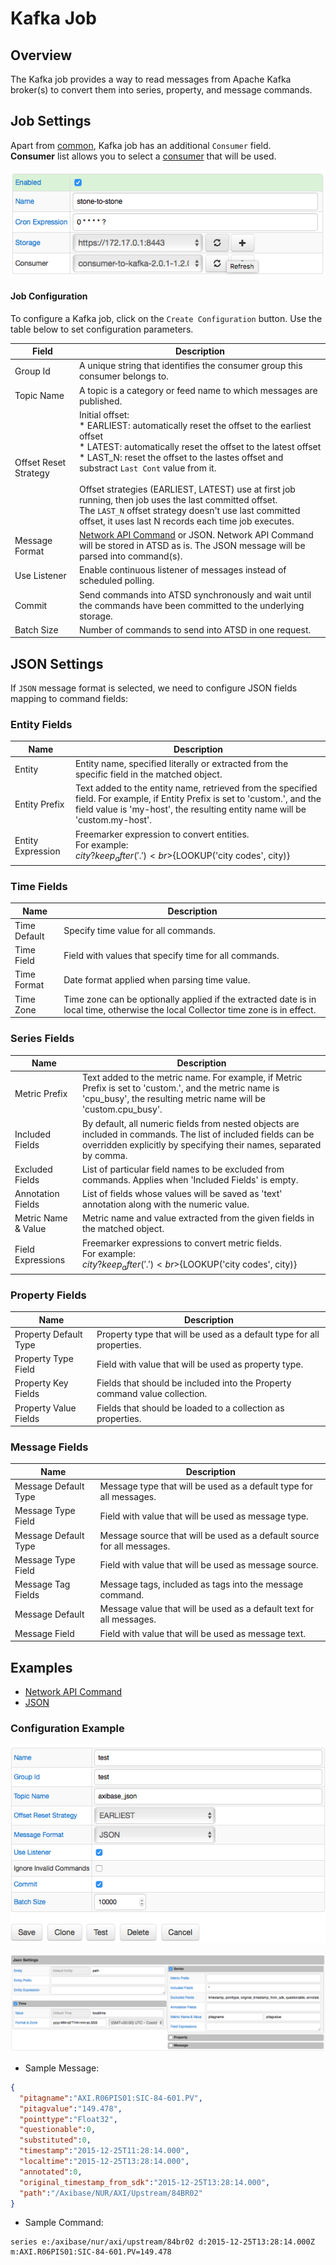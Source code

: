 # Kafka Job

## Overview

The Kafka job provides a way to read messages from Apache Kafka broker(s) to convert them into series, property, and message commands.

## Job Settings

Apart from [common](../job-generic.md), Kafka job has an additional `Consumer` field. <br>
**Consumer** list allows you to select a [consumer](kafka-consumer.md) that will be used.

![Kafka job settings](images/kafka_job.png)

#### Job Configuration

To configure a Kafka job, click on the `Create Configuration` button.
Use the table below to set configuration parameters.

**Field** | **Description**
----- | -----------
Group Id | A unique string that identifies the consumer group this consumer belongs to.
Topic Name | A topic is a category or feed name to which messages are published.
Offset Reset Strategy | Initial offset:<br>\* EARLIEST: automatically reset the offset to the earliest offset<br>\* LATEST: automatically reset the offset to the latest offset<br>\* LAST_N: reset the offset to the lastes offset and substract `Last Cont` value from it.<br><br>Offset strategies (EARLIEST, LATEST) use at first job running, then job uses the last committed offset.<br>The `LAST_N` offset strategy doesn't use last committed offset, it uses last N records each time job executes.
Message Format | [Network API Command](https://github.com/axibase/atsd/tree/master/api/network#network-api) or JSON. Network API Command will be stored in ATSD as is. The JSON message will be parsed into command(s).
Use Listener | Enable continuous listener of messages instead of scheduled polling.
Commit | Send commands into ATSD synchronously and wait until the commands have been committed to the underlying storage.
Batch Size | Number of commands to send into ATSD in one request.

## JSON Settings

If `JSON` message format is selected, we need to configure JSON fields mapping to command fields:

### Entity Fields

**Name** | **Description**
---| ---
Entity | Entity name, specified literally or extracted from the specific field in the matched object.
Entity Prefix | Text added to the entity name, retrieved from the specified field. For example, if Entity Prefix is set to 'custom.', and the field value is 'my-host', the resulting entity name will be 'custom.my-host'.
Entity Expression | Freemarker expression to convert entities.<br>For example:<br>${city?keep_after('.')}<br>${LOOKUP('city codes', city)}

### Time Fields

**Name** | **Description**
---| ---
Time Default | Specify time value for all commands.
Time Field   | Field with values that specify time for all commands.
Time Format  | Date format applied when parsing time value.
Time Zone    | Time zone can be optionally applied if the extracted date is in local time, otherwise the local Collector time zone is in effect.

### Series Fields

**Name** | **Description**
--- | ---
Metric Prefix | Text added to the metric name. For example, if Metric Prefix is set to 'custom.', and the metric name is 'cpu_busy', the resulting metric name will be 'custom.cpu_busy'.
Included Fields | By default, all numeric fields from nested objects are included in commands. The list of included fields can be overridden explicitly by specifying their names, separated by comma.
Excluded Fields | List of particular field names to be excluded from commands. Applies when 'Included Fields' is empty.
Annotation Fields | List of fields whose values will be saved as 'text' annotation along with the numeric value.
Metric Name & Value | Metric name and value extracted from the given fields in the matched object.
Field Expressions | Freemarker expressions to convert metric fields.<br>For example:<br>${city?keep_after('.')}<br>${LOOKUP('city codes', city)}

### Property Fields

**Name** | **Description**
--- | ---
Property Default Type | Property type that will be used as a default type for all properties.
Property Type Field   | Field with value that will be used as property type.
Property Key Fields   | Fields that should be included into the Property command value collection.
Property Value Fields | Fields that should be loaded to a collection as properties.

### Message Fields

**Name** | **Description**
--- | ---
Message Default Type | Message type that will be used as a default type for all messages.
Message Type Field   | Field with value that will be used as message type.
Message Default Type | Message source that will be used as a default source for all messages.
Message Type Field   | Field with value that will be used as message source.
Message Tag Fields   | Message tags, included as tags into the message command.
Message Default | Message value that will be used as a default text for all messages.
Message Field   | Field with value that will be used as message text.

## Examples

* [Network API Command](examples/kafka/network-format/README.md)
* [JSON](examples/kafka/json-format/README.md)

### Configuration Example

![Kafka Configuration Example](images/kafka_job_configuration.png)

![Kafka JSON mapping settings](images/kafka_json_mapping_settings.png)

* Sample Message:

```json
{
  "pitagname":"AXI.R06PIS01:SIC-84-601.PV",
  "pitagvalue":"149.478",
  "pointtype":"Float32",
  "questionable":0,
  "substituted":0,
  "timestamp":"2015-12-25T11:28:14.000",
  "localtime":"2015-12-25T13:28:14.000",
  "annotated":0,
  "original_timestamp_from_sdk":"2015-12-25T13:28:14.000",
  "path":"/Axibase/NUR/AXI/Upstream/84BR02"
}
```


* Sample Command:

```ls
series e:/axibase/nur/axi/upstream/84br02 d:2015-12-25T13:28:14.000Z m:AXI.R06PIS01:SIC-84-601.PV=149.478
```
